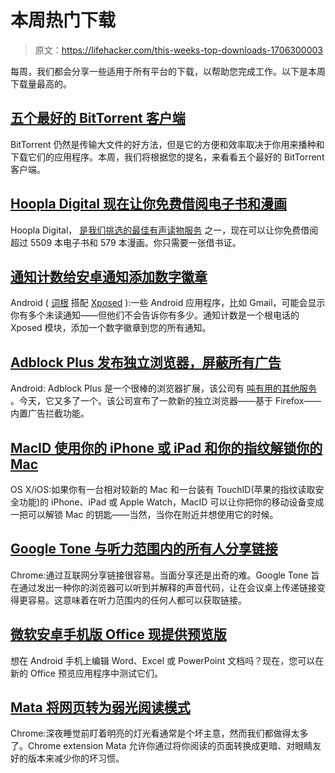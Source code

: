 # 本周热门下载

> 原文：<https://lifehacker.com/this-weeks-top-downloads-1706300003>

每周，我们都会分享一些适用于所有平台的下载，以帮助您完成工作。以下是本周下载量最高的。



## [五个最好的 BitTorrent 客户端](http://lifehacker.com/five-best-bittorrent-clients-5813348)

BitTorrent 仍然是传输大文件的好方法，但是它的方便和效率取决于你用来播种和下载它们的应用程序。本周，我们将根据您的提名，来看看五个最好的 BitTorrent 客户端。

## [Hoopla Digital 现在让你免费借阅电子书和漫画](http://lifehacker.com/hoopla-digital-now-lets-you-check-out-ebooks-and-comics-1705604147)

Hoopla Digital， [是我们挑选的最佳有声读物服务](http://lifehacker.com/five-best-audiobook-services-1688572545) 之一，现在可以让你免费借阅超过 5509 本电子书和 579 本漫画。你只需要一张借书证。

## [通知计数给安卓通知添加数字徽章](http://lifehacker.com/notification-count-adds-number-badges-to-android-notifi-1704830075)

Android ( [词根](http://lifehacker.com/everything-you-need-to-know-about-rooting-your-android-5789397) 搭配 [Xposed](http://lifehacker.com/how-to-create-your-own-customized-version-of-android-wi-1440101209) ):一些 Android 应用程序，比如 Gmail，可能会显示你有多个未读通知——但他们不会告诉你有多少。通知计数是一个根电话的 Xposed 模块，添加一个数字徽章到您的所有通知。

## [Adblock Plus 发布独立浏览器，屏蔽所有广告](http://lifehacker.com/adblock-plus-releases-standalone-browser-that-blocks-al-1705746246)

Android: Adblock Plus 是一个很棒的浏览器扩展，该公司有 [吨有用的其他服务](http://lifehacker.com/everything-you-can-do-with-adblock-plus-that-isn-t-jus-1469861264) 。今天，它又多了一个。该公司宣布了一款新的独立浏览器——基于 Firefox——内置广告拦截功能。

## [MacID 使用你的 iPhone 或 iPad 和你的指纹解锁你的 Mac](http://lifehacker.com/macid-unlocks-your-mac-using-your-iphone-or-ipad-and-yo-1704728803)

OS X/iOS:如果你有一台相对较新的 Mac 和一台装有 TouchID(苹果的指纹读取安全功能)的 iPhone、iPad 或 Apple Watch，MacID 可以让你把你的移动设备变成一把可以解锁 Mac 的钥匙——当然，当你在附近并想使用它的时候。

## [Google Tone 与听力范围内的所有人分享链接](http://lifehacker.com/google-tone-shares-links-with-everyone-within-earshot-1705743159)

Chrome:通过互联网分享链接很容易。当面分享还是出奇的难。Google Tone 旨在通过发出一种你的浏览器可以听到并解释的声音代码，让在会议桌上传递链接变得更容易。这意味着在听力范围内的任何人都可以获取链接。

## [微软安卓手机版 Office 现提供预览版](http://lifehacker.com/microsoft-office-for-android-phones-is-now-available-as-1705519641)

想在 Android 手机上编辑 Word、Excel 或 PowerPoint 文档吗？现在，您可以在新的 Office 预览应用程序中测试它们。

## [Mata 将网页转为弱光阅读模式](http://lifehacker.com/mata-convertsweb-pages-into-a-low-light-reading-mode-1705192538)

Chrome:深夜睡觉前盯着明亮的灯光看通常是个坏主意，然而我们都做得太多了。Chrome extension Mata 允许你通过将你阅读的页面转换成更暗、对眼睛友好的版本来减少你的坏习惯。